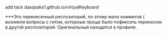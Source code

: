 add tack
dasqsaks1.github.io/virtyalKeyboard

***Это перенесенный респозиторий, по этому мало коммитов ( возникли вопросы с гитом, котороые проще было пофиксить переносом в другой респозиторий. Оригинальный находится в профиле.
